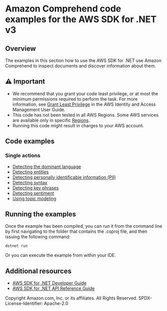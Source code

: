 # Amazon Comprehend code examples for the AWS SDK for .NET v3

## Overview

The examples in this section how to use the AWS SDK for .NET use Amazon Comprehend to inspect documents and discover information about them.

## ⚠️ Important

- We recommend that you grant your code least privilege, or at most the minimum
  permissions required to perform the task. For more information, see
  [Grant Least Privilege](https://docs.aws.amazon.com/IAM/latest/UserGuide/best-practices.html#grant-least-privilege)
  in the AWS Identity and Access Management User Guide. 
- This code has not been tested in all AWS Regions. Some AWS services are
  available only in specific [Regions](https://aws.amazon.com/about-aws/global-infrastructure/regional-product-services/).
- Running this code might result in charges to your AWS account.

## Code examples

### Single actions

- [Detecting the dominant language](DetectDominantLanguageExampe/)
- [Detecting entities](DetectEntitiesExample)
- [Detecting personally identificable information (PII)](DetectingPIIExample/)
- [Detecting syntax](DetectingSyntaxExample/)
- [Detecting key phrases](DetectKeyPhrasesExample/)
- [Detecting sentiment](DetectSentimentExample/)
- [Using topic modeling](TopicModelingExample/)

## Running the examples

Once the example has been compiled, you can run it from the command line by
first navigating to the folder that contains the .csproj file, and then
issuing the following command:

```
dotnet run
```

Or you can execute the example from within your IDE.

## Additional resources

- [AWS SDK for .NET Developer Guide](https://docs.aws.amazon.com/sdk-for-net/v3/developer-guide/welcome.html)
- [AWS SDK for .NET API Reference Guide](https://docs.aws.amazon.com/sdkfornet/v3/apidocs/index.html)

Copyright Amazon.com, Inc. or its affiliates. All Rights Reserved. SPDX-License-Identifier: Apache-2.0

